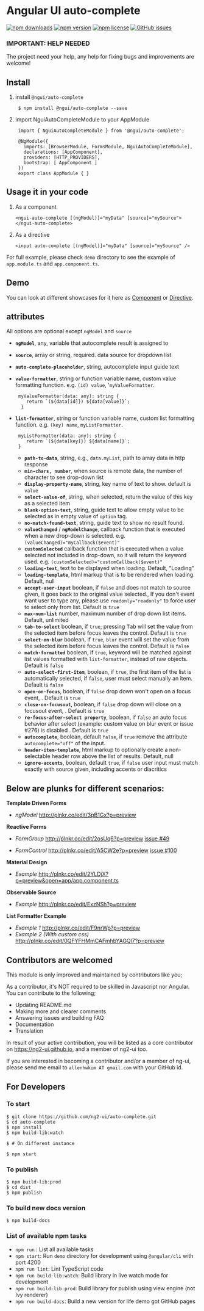 # Angular UI auto-complete

[![npm downloads](https://img.shields.io/npm/dt/@ngui/auto-complete.svg)](https://www.npmjs.com/package/@ngui/auto-complete)
[![npm version](https://img.shields.io/npm/v/@ngui/auto-complete.svg)](https://www.npmjs.com/package/@ngui/auto-complete)
[![npm license](https://img.shields.io/npm/l/@ngui/auto-complete.svg)](https://www.npmjs.com/package/@ngui/auto-complete)
[![GitHub issues](https://img.shields.io/github/issues/ng2-ui/auto-complete.svg)](https://github.com/ng2-ui/auto-complete/issues)

### IMPORTANT: HELP NEEDED

The project need your help, any help for fixing bugs and improvements are welcome!

## Install

1. install `@ngui/auto-complete`

        $ npm install @ngui/auto-complete --save

2. import NguiAutoCompleteModule to your AppModule

        import { NguiAutoCompleteModule } from '@ngui/auto-complete';
        
        @NgModule({
          imports: [BrowserModule, FormsModule, NguiAutoCompleteModule],
          declarations: [AppComponent],
          providers: [HTTP_PROVIDERS],
          bootstrap: [ AppComponent ]
        })
        export class AppModule { }

## Usage it in your code

1. As a component

       <ngui-auto-complete [(ngModel)]="myData" [source]="mySource"></ngui-auto-complete>

2. As a directive

       <input auto-complete [(ngModel)]="myData" [source]="mySource" />

For full example, please check `demo` directory to see the example of `app.module.ts` and `app.component.ts`.

## Demo

You can look at different showcases for it here as [Component](https://ng2-ui.github.io/auto-complete/component-test) or [Directive](https://ng2-ui.github.io/auto-complete/directive-test).

## attributes

All options are optional except `ngModel` and `source`

* **`ngModel`**, any, variable that autocomplete result is assigned to
* **`source`**, array or string, required. data source for dropdown list
* **`auto-complete-placeholder`**, string, autocomplete input guide text
* **`value-formatter`**, string or function variable name, custom value formatting function. e.g. `(id) value`, '`myValueFormatter`.

       myValueFormatter(data: any): string {
          return `(${data[id]}) ${data[value]}`;
        }
* **`list-formatter`**, string or function variable name, custom list formatting function. e.g.  `(key) name`, `myListFormatter`.

       myListFormatter(data: any): string {
          return `(${data[key]}) ${data[name]}`;
       }

  * **`path-to-data`**, string, e.g., `data.myList`, path to array data in http response
  * **`min-chars, number`**, when source is remote data, the number of character to see drop-down list
  * **`display-property-name`**, string, key name of text to show. default is `value`
  * **`select-value-of`**, string, when selected, return the value of this key as a selected item
  * **`blank-option-text`**, string, guide text to allow empty value to be selected as in empty value of `option` tag.
  * **`no-match-found-text`**, string, guide text to show no result found.
  * **`valueChanged`** / **`ngModelChange`**, callback function that is executed when a new drop-down is selected.
    e.g. `(valueChanged)="myCallback($event)"`
  * **`customSelected`** callback function that is executed when a value selected not included in drop-down, so it will return the keyword used.
    e.g. `(customSelected)="customCallback($event)"`
  * **`loading-text`**, text to be displayed when loading. Default, "Loading"
  * **`loading-template`**, html markup that is to be rendered when loading. Default, null
  * **`accept-user-input`** boolean, if `false` and does not match to source given, it goes back to the original value selected., If you don't event want user to type any, please use `readonly="readonly"` to force user to select only from list. Default is `true`
  * **`max-num-list`** number, maximum number of drop down list items. Default, unlimited
  * **`tab-to-select`** boolean, if `true`, pressing <kbd>Tab</kbd> will set the value from the selected item before focus leaves the control. Default is `true`
  * **`select-on-blur`** boolean, if `true`, `blur` event will set the value from the selected item before focus leaves the control. Default is `false`
  * **`match-formatted`** boolean, if `true`, keyword will be matched against list values formatted with `list-formatter`, instead of raw objects. Default is `false`
  * **`auto-select-first-item`**, boolean, if `true`, the first item of the list is automatically selected, if `false`, user must select manually an item. Default is `false`
  * **`open-on-focus`**, boolean, if `false` drop down won't open on a focus event, . Default is `true`
  * **`close-on-focusout`**, boolean, if `false` drop down will close on a focusout event, . Default is `true`
  * **`re-focus-after-select property`**, boolean, if `false` an auto focus behavior after select (example: custom value on blur event or issue #276) is disabled . Default is `true`
  * **`autocomplete`**, boolean, default `false`, if `true` remove the attribute `autocomplete="off"` of the input.
  * **`header-item-template`**, html markup to optionally create a non-selectable header row above the list of results. Default, null
  * **`ignore-accents`**, boolean, default `true`, if `false` user input must match exactly with source given, including accents or diacritics

## Below are plunks for different scenarios:

**Template Driven Forms**

* _ngModel_ http://plnkr.co/edit/3pB1Gx?p=preview

**Reactive Forms**

* _FormGroup_  http://plnkr.co/edit/2osUq6?p=preview
  [issue #49](https://github.com/ng2-ui/auto-complete/issues/49)

* _FormControl_ http://plnkr.co/edit/A5CW2e?p=preview
  [issue #100](https://github.com/ng2-ui/auto-complete/issues/100)

**Material Design**

* _Example_ http://plnkr.co/edit/2YLDjX?p=preview&open=app/app.component.ts

**Observable Source**

* _Example_ http://plnkr.co/edit/ExzNSh?p=preview

**List Formatter Example**

* _Example 1_ http://plnkr.co/edit/F9nrWp?p=preview
* _Example 2 (With custom css)_ http://plnkr.co/edit/0QFYFHMmCAFmhbYAGQl7?p=preview

## Contributors are welcomed

This module is only improved and maintained by contributors like you;

As a contributor, it's NOT required to be skilled in Javascript nor Angular.
You can contribute to the following;

* Updating README.md
* Making more and clearer comments
* Answering issues and building FAQ
* Documentation
* Translation

In result of your active contribution, you will be listed as a core contributor
on https://ng2-ui.github.io, and a member of ng2-ui too.

If you are interested in becoming a contributor and/or a member of ng-ui,
please send me email to `allenhwkim AT gmail.com` with your GitHub id.

## For Developers

### To start

    $ git clone https://github.com/ng2-ui/auto-complete.git
    $ cd auto-complete
    $ npm install
    $ npm build-lib:watch
    
    $ # On different instance
    
    $ npm start

### To publish

    $ npm build-lib:prod
    $ cd dist
    $ npm publish

### To build new docs version

    $ npm build-docs

### List of available npm tasks

* `npm run` : List all available tasks
* `npm start`: Run `demo` directory for development using `@angular/cli` with port 4200
* `npm run lint`: Lint TypeScript code
* `npm run build-lib:watch`: Build library in live watch mode for development
* `npm run build-lib:prod`: Build library for publish using view engine (not Ivy renderer)
* `npm run build-docs`: Build a new version for life demo got GitHub pages
